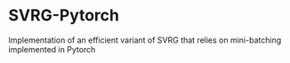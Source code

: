 # SVRG-Pytorch
Implementation of an efficient variant of SVRG that relies on mini-batching implemented in Pytorch
